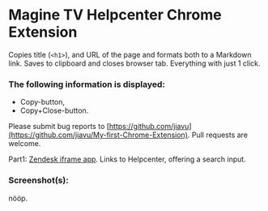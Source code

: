 # Magine TV Helpcenter Chrome Extension

Copies title (<code>&lt;h1&gt;</code>), and URL of the page and formats both to a Markdown link.
Saves to clipboard and closes browser tab.
Everything with just 1 click.

### The following information is displayed:

* Copy-button,
* Copy+Close-button.

Please submit bug reports to [https://github.com/jiavu](https://github.com/jiavu/My-first-Chrome-Extension). Pull requests are welcome.

Part1: [Zendesk iframe app](https://github.com/jiavu/Zendesk-HC-App). Links to Helpcenter, offering a search input.

### Screenshot(s):
nööp.
